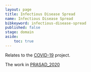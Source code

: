 ```yaml
---
layout: page
title: Infectious Disease Spread
name: Infectious Disease Spread
bibkeyword: infectious-disease-spread
published: false
stage: domain
aside: 
    toc: true
---
```


Relates to the [COVID-19](/projects/COVID19) project.

The work in [PRASAD_2020](/_bibnotes/PRASAD_2020)

